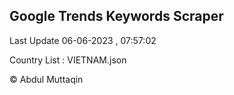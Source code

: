 

## Google Trends Keywords Scraper 
 
Last Update 06-06-2023 , 07:57:02

Country List :
VIETNAM.json



© Abdul Muttaqin 
